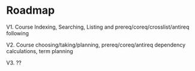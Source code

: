 Roadmap
=======

V1. Course Indexing, Searching, Listing and prereq/coreq/crosslist/antireq following

V2. Course choosing/taking/planning, prereq/coreq/antireq dependency calculations, term planning

V3. ??
